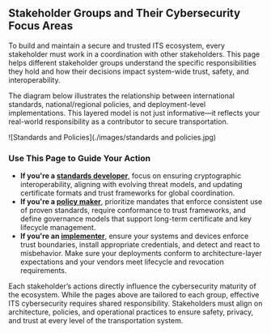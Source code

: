 ## **Stakeholder Groups and Their Cybersecurity Focus Areas**

To build and maintain a secure and trusted ITS ecosystem, every stakeholder must work in a coordination with other stakeholders. This page helps different stakeholder groups understand the specific responsibilities they hold and how their decisions impact system-wide trust, safety, and interoperability.

The diagram below illustrates the relationship between international standards, national/regional policies, and deployment-level implementations. This layered model is not just informative—it reflects your real-world responsibility as a contributor to secure transportation.

![Standards and Policies](./images/standards and policies.jpg)

### Use This Page to Guide Your Action

- **If you're a [standards developer](standards-developers.md)**, focus on ensuring cryptographic interoperability, aligning with evolving threat models, and updating certificate formats and trust frameworks for global coordination.
- **If you're a [policy maker](policy-makers.md)**, prioritize mandates that enforce consistent use of proven standards, require conformance to trust frameworks, and define governance models that support long-term certificate and key lifecycle management.
- **If you're an [implementer](implementers.md)**, ensure your systems and devices enforce trust boundaries, install appropriate credentials, and detect and react to misbehavior. Make sure your deployments conform to architecture-layer expectations and your vendors meet lifecycle and revocation requirements.

Each stakeholder’s actions directly influence the cybersecurity maturity of the ecosystem. While the pages above are tailored to each group, effective ITS cybersecurity requires shared responsibility. Stakeholders must align on architecture, policies, and operational practices to ensure safety, privacy, and trust at every level of the transportation system.

